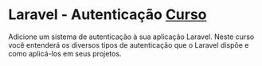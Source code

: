 # Laravel - Autenticação [Curso](https://www.schoolofnet.com/curso-laravel-autenticacao/ "Link para o Curso")
Adicione um sistema de autenticação à sua aplicação Laravel. Neste curso você entenderá os diversos tipos de autenticação que o Laravel dispõe e como aplicá-los em seus projetos.